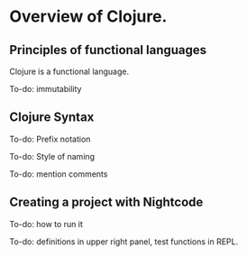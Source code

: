 # Overview of Clojure. 

## Principles of functional languages

Clojure is a functional language. 

To-do: immutability 

## Clojure Syntax 

To-do: Prefix notation

To-do: Style of naming

To-do: mention comments

## Creating a project with Nightcode

To-do: how to run it

To-do: definitions in upper right panel, test functions in REPL. 